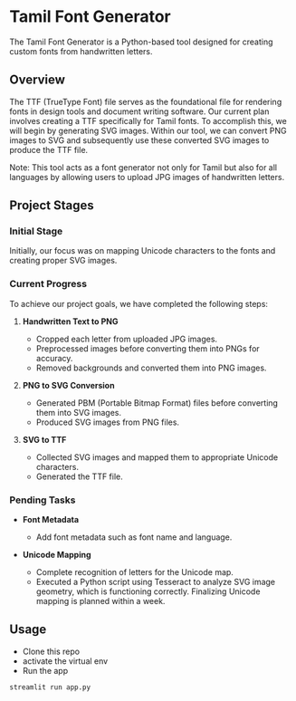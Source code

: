 
# Tamil Font Generator

The Tamil Font Generator is a Python-based tool designed for creating custom fonts from handwritten letters.

## Overview

The TTF (TrueType Font) file serves as the foundational file for rendering fonts in design tools and document writing software. Our current plan involves creating a TTF specifically for Tamil fonts. To accomplish this, we will begin by generating SVG images. Within our tool, we can convert PNG images to SVG and subsequently use these converted SVG images to produce the TTF file.

Note: This tool acts as a font generator not only for Tamil but also for all languages by allowing users to upload JPG images of handwritten letters.

## Project Stages

### Initial Stage
Initially, our focus was on mapping Unicode characters to the fonts and creating proper SVG images.

### Current Progress
To achieve our project goals, we have completed the following steps:

1. **Handwritten Text to PNG**
   - Cropped each letter from uploaded JPG images.
   - Preprocessed images before converting them into PNGs for accuracy.
   - Removed backgrounds and converted them into PNG images.

2. **PNG to SVG Conversion**
   - Generated PBM (Portable Bitmap Format) files before converting them into SVG images.
   - Produced SVG images from PNG files.

3. **SVG to TTF**
   - Collected SVG images and mapped them to appropriate Unicode characters.
   - Generated the TTF file.

### Pending Tasks

- **Font Metadata**
  - Add font metadata such as font name and language.

- **Unicode Mapping**
  - Complete recognition of letters for the Unicode map.
  - Executed a Python script using Tesseract to analyze SVG image geometry, which is functioning correctly. Finalizing Unicode mapping is planned within a week.

## Usage
- Clone this repo
- activate the virtual env
- Run the app
```bash
streamlit run app.py
